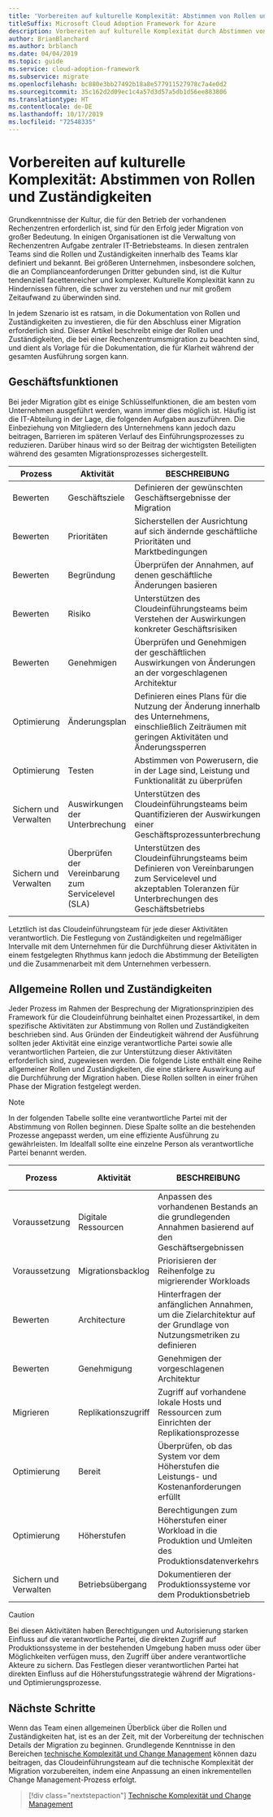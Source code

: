 ```yaml
---
title: 'Vorbereiten auf kulturelle Komplexität: Abstimmen von Rollen und Zuständigkeiten'
titleSuffix: Microsoft Cloud Adoption Framework for Azure
description: Vorbereiten auf kulturelle Komplexität durch Abstimmen von Rollen und Zuständigkeiten
author: BrianBlanchard
ms.author: brblanch
ms.date: 04/04/2019
ms.topic: guide
ms.service: cloud-adoption-framework
ms.subservice: migrate
ms.openlocfilehash: bc880e3bb27492b18a8e577911527978c7a4e0d2
ms.sourcegitcommit: 35c162d2d09ec1c4a57d3d57a5db1d56ee883806
ms.translationtype: HT
ms.contentlocale: de-DE
ms.lasthandoff: 10/17/2019
ms.locfileid: "72548335"
---
```

# <a name="prepare-for-cultural-complexity-aligning-roles-and-responsibilities"></a>Vorbereiten auf kulturelle Komplexität: Abstimmen von Rollen und Zuständigkeiten

Grundkenntnisse der Kultur, die für den Betrieb der vorhandenen Rechenzentren erforderlich ist, sind für den Erfolg jeder Migration von großer Bedeutung. In einigen Organisationen ist die Verwaltung von Rechenzentren Aufgabe zentraler IT-Betriebsteams. In diesen zentralen Teams sind die Rollen und Zuständigkeiten innerhalb des Teams klar definiert und bekannt. Bei größeren Unternehmen, insbesondere solchen, die an Complianceanforderungen Dritter gebunden sind, ist die Kultur tendenziell facettenreicher und komplexer. Kulturelle Komplexität kann zu Hindernissen führen, die schwer zu verstehen und nur mit großem Zeitaufwand zu überwinden sind.

In jedem Szenario ist es ratsam, in die Dokumentation von Rollen und Zuständigkeiten zu investieren, die für den Abschluss einer Migration erforderlich sind. Dieser Artikel beschreibt einige der Rollen und Zuständigkeiten, die bei einer Rechenzentrumsmigration zu beachten sind, und dient als Vorlage für die Dokumentation, die für Klarheit während der gesamten Ausführung sorgen kann.

## <a name="business-functions"></a>Geschäftsfunktionen

Bei jeder Migration gibt es einige Schlüsselfunktionen, die am besten vom Unternehmen ausgeführt werden, wann immer dies möglich ist. Häufig ist die IT-Abteilung in der Lage, die folgenden Aufgaben auszuführen. Die Einbeziehung von Mitgliedern des Unternehmens kann jedoch dazu beitragen, Barrieren im späteren Verlauf des Einführungsprozesses zu reduzieren. Darüber hinaus wird so der Beitrag der wichtigsten Beteiligten während des gesamten Migrationsprozesses sichergestellt.

| Prozess | Aktivität | BESCHREIBUNG |
|---------|---------|---------|
| Bewerten | Geschäftsziele | Definieren der gewünschten Geschäftsergebnisse der Migration |
| Bewerten | Prioritäten | Sicherstellen der Ausrichtung auf sich ändernde geschäftliche Prioritäten und Marktbedingungen |
| Bewerten | Begründung | Überprüfen der Annahmen, auf denen geschäftliche Änderungen basieren |
| Bewerten | Risiko | Unterstützen des Cloudeinführungsteams beim Verstehen der Auswirkungen konkreter Geschäftsrisiken |
| Bewerten | Genehmigen | Überprüfen und Genehmigen der geschäftlichen Auswirkungen von Änderungen an der vorgeschlagenen Architektur |
| Optimierung | Änderungsplan | Definieren eines Plans für die Nutzung der Änderung innerhalb des Unternehmens, einschließlich Zeiträumen mit geringen Aktivitäten und Änderungssperren |
| Optimierung | Testen | Abstimmen von Powerusern, die in der Lage sind, Leistung und Funktionalität zu überprüfen |
| Sichern und Verwalten | Auswirkungen der Unterbrechung | Unterstützen des Cloudeinführungsteams beim Quantifizieren der Auswirkungen einer Geschäftsprozessunterbrechung |
| Sichern und Verwalten | Überprüfen der Vereinbarung zum Servicelevel (SLA) | Unterstützen des Cloudeinführungsteams beim Definieren von Vereinbarungen zum Servicelevel und akzeptablen Toleranzen für Unterbrechungen des Geschäftsbetriebs |

Letztlich ist das Cloudeinführungsteam für jede dieser Aktivitäten verantwortlich. Die Festlegung von Zuständigkeiten und regelmäßiger Intervalle mit dem Unternehmen für die Durchführung dieser Aktivitäten in einem festgelegten Rhythmus kann jedoch die Abstimmung der Beteiligten und die Zusammenarbeit mit dem Unternehmen verbessern.

## <a name="common-roles-and-responsibilities"></a>Allgemeine Rollen und Zuständigkeiten

Jeder Prozess im Rahmen der Besprechung der Migrationsprinzipien des Framework für die Cloudeinführung beinhaltet einen Prozessartikel, in dem spezifische Aktivitäten zur Abstimmung von Rollen und Zuständigkeiten beschrieben sind. Aus Gründen der Eindeutigkeit während der Ausführung sollten jeder Aktivität eine einzige verantwortliche Partei sowie alle verantwortlichen Parteien, die zur Unterstützung dieser Aktivitäten erforderlich sind, zugewiesen werden. Die folgende Liste enthält eine Reihe allgemeiner Rollen und Zuständigkeiten, die eine stärkere Auswirkung auf die Durchführung der Migration haben. Diese Rollen sollten in einer frühen Phase der Migration festgelegt werden.

> [!NOTE]
> In der folgenden Tabelle sollte eine verantwortliche Partei mit der Abstimmung von Rollen beginnen. Diese Spalte sollte an die bestehenden Prozesse angepasst werden, um eine effiziente Ausführung zu gewährleisten. Im Idealfall sollte eine einzelne Person als verantwortliche Partei benannt werden.

| Prozess | Aktivität | BESCHREIBUNG | Verantwortliche Partei |
|---------|---------|---------|---------|
| Voraussetzung | Digitale Ressourcen | Anpassen des vorhandenen Bestands an die grundlegenden Annahmen basierend auf den Geschäftsergebnissen | Cloudstrategieteam |
| Voraussetzung | Migrationsbacklog | Priorisieren der Reihenfolge zu migrierender Workloads | Cloudstrategieteam |
| Bewerten | Architecture | Hinterfragen der anfänglichen Annahmen, um die Zielarchitektur auf der Grundlage von Nutzungsmetriken zu definieren | Cloudeinführungsteam |
| Bewerten | Genehmigung | Genehmigen der vorgeschlagenen Architektur | Cloudstrategieteam |
| Migrieren | Replikationszugriff | Zugriff auf vorhandene lokale Hosts und Ressourcen zum Einrichten der Replikationsprozesse | Cloudeinführungsteam |
| Optimierung | Bereit | Überprüfen, ob das System vor dem Höherstufen die Leistungs- und Kostenanforderungen erfüllt | Cloudeinführungsteam |
| Optimierung | Höherstufen | Berechtigungen zum Höherstufen einer Workload in die Produktion und Umleiten des Produktionsdatenverkehrs | Cloudeinführungsteam |
| Sichern und Verwalten | Betriebsübergang | Dokumentieren der Produktionssysteme vor dem Produktionsbetrieb | Cloudeinführungsteam |

> [!CAUTION]
> Bei diesen Aktivitäten haben Berechtigungen und Autorisierung starken Einfluss auf die verantwortliche Partei, die direkten Zugriff auf Produktionssysteme in der bestehenden Umgebung haben muss oder über Möglichkeiten verfügen muss, den Zugriff über andere verantwortliche Akteure zu sichern. Das Festlegen dieser verantwortlichen Partei hat direkten Einfluss auf die Höherstufungsstrategie während der Migrations- und Optimierungsprozesse.

## <a name="next-steps"></a>Nächste Schritte

Wenn das Team einen allgemeinen Überblick über die Rollen und Zuständigkeiten hat, ist es an der Zeit, mit der Vorbereitung der technischen Details der Migration zu beginnen. Grundlegende Kenntnisse in den Bereichen [technische Komplexität und Change Management](./technical-complexity.md) können dazu beitragen, das Cloudeinführungsteam auf die technische Komplexität der Migration vorzubereiten, indem eine Anpassung an einen inkrementellen Change Management-Prozess erfolgt.

> [!div class="nextstepaction"]
> [Technische Komplexität und Change Management](./technical-complexity.md)
